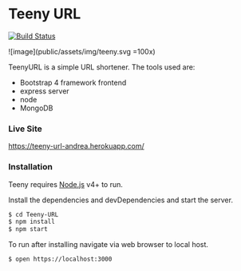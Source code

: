 # Teeny URL

[![Build Status](https://travis-ci.org/joemccann/dillinger.svg?branch=master)](https://travis-ci.org/joemccann/dillinger)

![image](public/assets/img/teeny.svg =100x)

TeenyURL is a simple URL shortener. The tools used are: 
  - Bootstrap 4 framework frontend
  - express server
  - node
  - MongoDB
  
### Live Site
https://teeny-url-andrea.herokuapp.com/

### Installation

Teeny requires [Node.js](https://nodejs.org/) v4+ to run.

Install the dependencies and devDependencies and start the server.

```sh
$ cd Teeny-URL
$ npm install
$ npm start
```

To run after installing navigate via web browser to local host.

```sh
$ open https://localhost:3000
```



